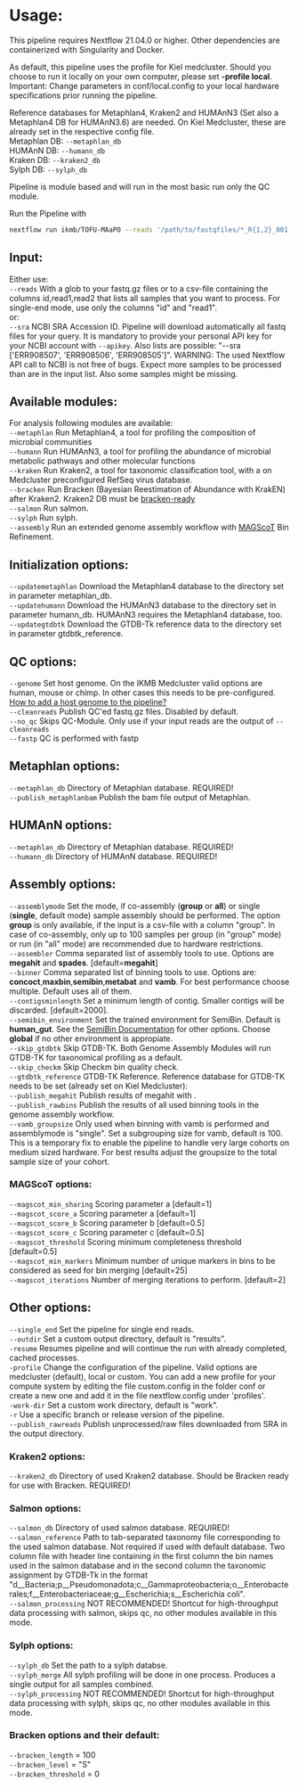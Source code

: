 # Usage:

This pipeline requires Nextflow 21.04.0 or higher. Other dependencies are containerized with Singularity and Docker.<br />

As default, this pipeline uses the profile for Kiel medcluster. Should you choose to run it locally on your own computer, please set **-profile local**. 
Important: Change parameters in conf/local.config to your local hardware specifications prior running the pipeline.


Reference databases for Metaphlan4, Kraken2 and HUMAnN3 (Set also a Metaphlan4 DB for HUMAnN3.6) are needed. On Kiel Medcluster, these are already set in the respective config file.<br />
Metaphlan DB: `--metaphlan_db`<br />
HUMAnN DB:    `--humann_db`<br />
Kraken DB:    `--kraken2_db`<br />
Sylph DB:     `--sylph_db`<br />

Pipeline is module based and will run in the most basic run only the QC module.

Run the Pipeline with<br />
```bash
nextflow run ikmb/TOFU-MAaPO --reads '/path/to/fastqfiles/*_R{1,2}_001.fastq.gz'
```
## Input:
Either use:<br />
`--reads` With a glob to your fastq.gz files or to a csv-file containing the columns id,read1,read2 that lists all samples that you want to process. For single-end mode, use only the columns "id" and "read1".<br />
or:<br />
`--sra` NCBI SRA Accession ID. Pipeline will download automatically all fastq files for your query. It is mandatory to provide your personal API key for your NCBI account with `--apikey`. Also lists are possible: "--sra ['ERR908507', 'ERR908506', 'ERR908505']". WARNING: The used Nextflow API call to NCBI is not free of bugs. Expect more samples to be processed than are in the input list. Also some samples might be missing. <br />

## Available modules:
For analysis following modules are available:<br />
`--metaphlan` Run Metaphlan4, a tool for profiling the composition of microbial communities<br />
`--humann` Run HUMAnN3, a tool for profiling the abundance of microbial metabolic pathways and other molecular functions<br />
`--kraken` Run Kraken2, a tool for taxonomic classification tool, with a on Medcluster preconfigured RefSeq virus database.<br />
`--bracken` Run Bracken (Bayesian Reestimation of Abundance with KrakEN) after Kraken2. Kraken2 DB must be [bracken-ready](https://github.com/jenniferlu717/Bracken#step-0-build-a-kraken-10-or-kraken-20-database)<br />
`--salmon` Run salmon.<br />
`--sylph` Run sylph.<br />
`--assembly` Run an extended genome assembly workflow with [MAGScoT](https://github.com/ikmb/MAGScoT) Bin Refinement.<br />


## Initialization options:
`--updatemetaphlan` Download the Metaphlan4 database to the directory set in parameter metaphlan_db.<br />
`--updatehumann` Download the HUMAnN3 database to the directory set in parameter humann_db. HUMAnN3 requires the Metaphlan4 database, too.<br />
`--updategtdbtk` Download the GTDB-Tk reference data to the directory set in parameter gtdbtk_reference.<br />


## QC options:
`--genome` Set host genome. On the IKMB Medcluster valid options are human, mouse or chimp. In other cases this needs to be pre-configured. [How to add a host genome to the pipeline?](hostgenome.md) <br />
`--cleanreads`  Publish QC'ed fastq.gz files. Disabled by default.<br /> 
`--no_qc` Skips QC-Module. Only use if your input reads are the output of `--cleanreads`<br /> 
`--fastp` QC is performed with fastp <br /> 

## Metaphlan options:
`--metaphlan_db` Directory of Metaphlan database. REQUIRED! <br /> 
`--publish_metaphlanbam` Publish the bam file output of Metaphlan. <br /> 

## HUMAnN options:
`--metaphlan_db` Directory of Metaphlan database. REQUIRED! <br /> 
`--humann_db` Directory of HUMAnN database. REQUIRED! <br /> 

## Assembly options:
`--assemblymode` Set the mode, if co-assembly (**group** or **all**) or single (**single**, default mode) sample assembly should be performed. The option **group** is only available, if the input is a csv-file with a column "group". In case of co-assembly, only up to 100 samples per group (in "group" mode) or run (in "all" mode) are recommended due to hardware restrictions.<br />
`--assembler` Comma separated list of assembly tools to use. Options are **megahit** and **spades**. [default=**megahit**]<br />
`--binner` Comma separated list of binning tools to use. Options are: **concoct**,**maxbin**,**semibin**,**metabat** and **vamb**. For best performance choose multiple. Default uses all of them. <br />
`--contigsminlength` Set a minimum length of contig. Smaller contigs will be discarded. [default=2000]. <br />
`--semibin_environment` Set the trained environment for SemiBin. Default is **human_gut**. See the [SemiBin Documentation](https://github.com/BigDataBiology/SemiBin/#easy-singleco-assembly-binning-mode) for other options. Choose **global** if no other environment is appropiate.  <br />
`--skip_gtdbtk` Skip GTDB-TK. Both Genome Assembly Modules will run GTDB-TK for taxonomical profiling as a default. <br />
`--skip_checkm` Skip Checkm bin quality check. <br />
`--gtdbtk_reference` GTDB-TK Reference. Reference database for GTDB-TK needs to be set (already set on Kiel Medcluster):<br />
`--publish_megahit` Publish results of megahit with .<br />
`--publish_rawbins` Publish the results of all used binning tools in the genome assembly workflow.<br />
`--vamb_groupsize` Only used when binning with vamb is performed and assemblymode is "single". Set a subgrouping size for vamb, default is 100. This is a temporary fix to enable the pipeline to handle very large cohorts on medium sized hardware. For best results adjust the groupsize to the total sample size of your cohort.<br />
### MAGScoT options:
`--magscot_min_sharing` Scoring parameter a [default=1] <br />
`--magscot_score_a` Scoring parameter a [default=1] <br />
`--magscot_score_b` Scoring parameter b [default=0.5] <br />
`--magscot_score_c` Scoring parameter c [default=0.5] <br />
`--magscot_threshold` Scoring minimum completeness threshold [default=0.5] <br />
`--magscot_min_markers` Minimum number of unique markers in bins to be considered as seed for bin merging [default=25] <br />
`--magscot_iterations` Number of merging iterations to perform. [default=2] <br />

## Other options:
`--single_end` Set the pipeline for single end reads.<br />
`--outdir` Set a custom output directory, default is "results".<br />
`-resume` Resumes pipeline and will continue the run with already completed, cached processes.<br />
`-profile` Change the configuration of the pipeline. Valid options are medcluster (default), local or custom. You can add a new profile for your compute system by editing the file custom.config in the folder conf or create a new one and add it in the file nextflow.config under 'profiles'.<br />
`-work-dir` Set a custom work directory, default is "work".<br />
`-r` Use a specific branch or release version of the pipeline.<br />
`--publish_rawreads` Publish unprocessed/raw files downloaded from SRA in the output directory.<br />

### Kraken2 options:
`--kraken2_db` Directory of used Kraken2 database. Should be Bracken ready for use with Bracken. REQUIRED! <br />

### Salmon options:
`--salmon_db` Directory of used salmon database. REQUIRED! <br />
`--salmon_reference` Path to tab-separated taxonomy file corresponding to the used salmon database. Not required if used with default database. Two column file with header line containing in the first column the bin names used in the salmon database and in the second column the taxonomic assignment by GTDB-Tk in the format "d__Bacteria;p__Pseudomonadota;c__Gammaproteobacteria;o__Enterobacterales;f__Enterobacteriaceae;g__Escherichia;s__Escherichia coli". <br />
`--salmon_processing` NOT RECOMMENDED! Shortcut for high-throughput data processing with salmon, skips qc, no other modules available in this mode.  <br />

### Sylph options:
`--sylph_db` Set the path to a sylph databse.<br />
`--sylph_merge` All sylph profiling will be done in one process. Produces a single output for all samples combined. <br />
`--sylph_processing` NOT RECOMMENDED! Shortcut for high-throughput data processing with sylph, skips qc, no other modules available in this mode.  <br />

### Bracken options and their default:
`--bracken_length` = 100<br />
`--bracken_level` = "S"<br />
`--bracken_threshold` = 0<br />
